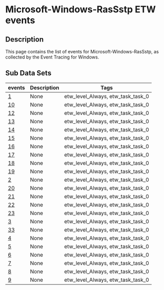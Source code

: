 # Microsoft-Windows-RasSstp ETW events

## Description
This page contains the list of events for Microsoft-Windows-RasSstp, as collected by the Event Tracing for Windows.

## Sub Data Sets
|events|Description|Tags|
|---|---|---|
|[1](events/event-1.md)|None|etw_level_Always, etw_task_task_0|
|[10](events/event-10.md)|None|etw_level_Always, etw_task_task_0|
|[12](events/event-12.md)|None|etw_level_Always, etw_task_task_0|
|[13](events/event-13.md)|None|etw_level_Always, etw_task_task_0|
|[14](events/event-14.md)|None|etw_level_Always, etw_task_task_0|
|[15](events/event-15.md)|None|etw_level_Always, etw_task_task_0|
|[16](events/event-16.md)|None|etw_level_Always, etw_task_task_0|
|[17](events/event-17.md)|None|etw_level_Always, etw_task_task_0|
|[18](events/event-18.md)|None|etw_level_Always, etw_task_task_0|
|[19](events/event-19.md)|None|etw_level_Always, etw_task_task_0|
|[2](events/event-2.md)|None|etw_level_Always, etw_task_task_0|
|[20](events/event-20.md)|None|etw_level_Always, etw_task_task_0|
|[21](events/event-21.md)|None|etw_level_Always, etw_task_task_0|
|[22](events/event-22.md)|None|etw_level_Always, etw_task_task_0|
|[23](events/event-23.md)|None|etw_level_Always, etw_task_task_0|
|[3](events/event-3.md)|None|etw_level_Always, etw_task_task_0|
|[33](events/event-33.md)|None|etw_level_Always, etw_task_task_0|
|[4](events/event-4.md)|None|etw_level_Always, etw_task_task_0|
|[5](events/event-5.md)|None|etw_level_Always, etw_task_task_0|
|[6](events/event-6.md)|None|etw_level_Always, etw_task_task_0|
|[7](events/event-7.md)|None|etw_level_Always, etw_task_task_0|
|[8](events/event-8.md)|None|etw_level_Always, etw_task_task_0|
|[9](events/event-9.md)|None|etw_level_Always, etw_task_task_0|
